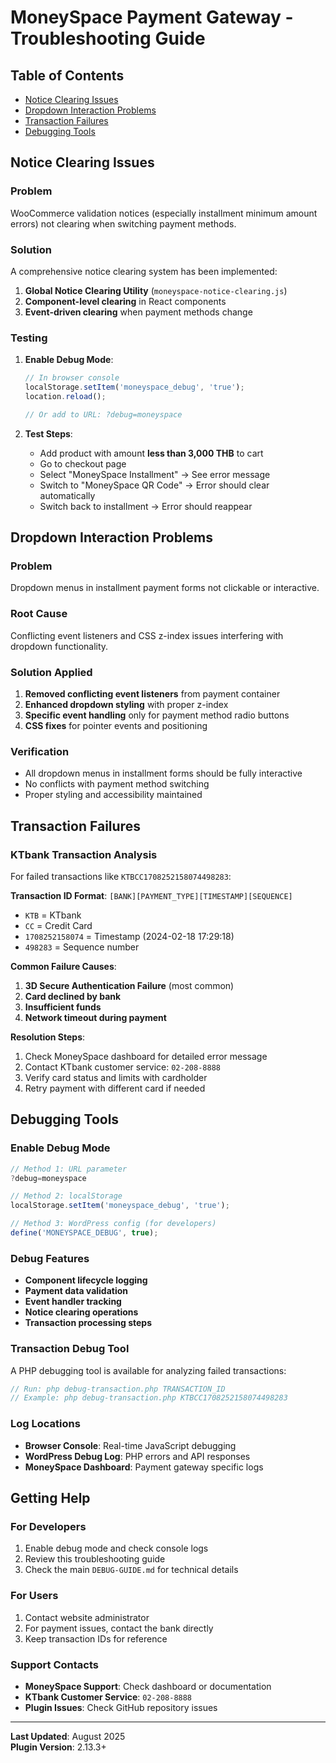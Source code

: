 # MoneySpace Payment Gateway - Troubleshooting Guide

## Table of Contents
- [Notice Clearing Issues](#notice-clearing-issues)
- [Dropdown Interaction Problems](#dropdown-interaction-problems)
- [Transaction Failures](#transaction-failures)
- [Debugging Tools](#debugging-tools)

## Notice Clearing Issues

### Problem
WooCommerce validation notices (especially installment minimum amount errors) not clearing when switching payment methods.

### Solution
A comprehensive notice clearing system has been implemented:

1. **Global Notice Clearing Utility** (`moneyspace-notice-clearing.js`)
2. **Component-level clearing** in React components
3. **Event-driven clearing** when payment methods change

### Testing
1. **Enable Debug Mode**:
   ```javascript
   // In browser console
   localStorage.setItem('moneyspace_debug', 'true');
   location.reload();
   
   // Or add to URL: ?debug=moneyspace
   ```

2. **Test Steps**:
   - Add product with amount **less than 3,000 THB** to cart
   - Go to checkout page
   - Select "MoneySpace Installment" → See error message
   - Switch to "MoneySpace QR Code" → Error should clear automatically
   - Switch back to installment → Error should reappear

## Dropdown Interaction Problems

### Problem
Dropdown menus in installment payment forms not clickable or interactive.

### Root Cause
Conflicting event listeners and CSS z-index issues interfering with dropdown functionality.

### Solution Applied
1. **Removed conflicting event listeners** from payment container
2. **Enhanced dropdown styling** with proper z-index
3. **Specific event handling** only for payment method radio buttons
4. **CSS fixes** for pointer events and positioning

### Verification
- All dropdown menus in installment forms should be fully interactive
- No conflicts with payment method switching
- Proper styling and accessibility maintained

## Transaction Failures

### KTbank Transaction Analysis
For failed transactions like `KTBCC1708252158074498283`:

**Transaction ID Format**: `[BANK][PAYMENT_TYPE][TIMESTAMP][SEQUENCE]`
- `KTB` = KTbank
- `CC` = Credit Card
- `1708252158074` = Timestamp (2024-02-18 17:29:18)
- `498283` = Sequence number

**Common Failure Causes**:
1. **3D Secure Authentication Failure** (most common)
2. **Card declined by bank**
3. **Insufficient funds**
4. **Network timeout during payment**

**Resolution Steps**:
1. Check MoneySpace dashboard for detailed error message
2. Contact KTbank customer service: `02-208-8888`
3. Verify card status and limits with cardholder
4. Retry payment with different card if needed

## Debugging Tools

### Enable Debug Mode
```javascript
// Method 1: URL parameter
?debug=moneyspace

// Method 2: localStorage
localStorage.setItem('moneyspace_debug', 'true');

// Method 3: WordPress config (for developers)
define('MONEYSPACE_DEBUG', true);
```

### Debug Features
- **Component lifecycle logging**
- **Payment data validation**
- **Event handler tracking**
- **Notice clearing operations**
- **Transaction processing steps**

### Transaction Debug Tool
A PHP debugging tool is available for analyzing failed transactions:

```php
// Run: php debug-transaction.php TRANSACTION_ID
// Example: php debug-transaction.php KTBCC1708252158074498283
```

### Log Locations
- **Browser Console**: Real-time JavaScript debugging
- **WordPress Debug Log**: PHP errors and API responses
- **MoneySpace Dashboard**: Payment gateway specific logs

## Getting Help

### For Developers
1. Enable debug mode and check console logs
2. Review this troubleshooting guide
3. Check the main `DEBUG-GUIDE.md` for technical details

### For Users
1. Contact website administrator
2. For payment issues, contact the bank directly
3. Keep transaction IDs for reference

### Support Contacts
- **MoneySpace Support**: Check dashboard or documentation
- **KTbank Customer Service**: `02-208-8888`
- **Plugin Issues**: Check GitHub repository issues

---

**Last Updated**: August 2025  
**Plugin Version**: 2.13.3+
